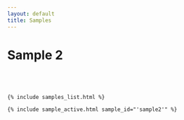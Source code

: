 ```yaml
---
layout: default
title: Samples
---
```

<div id="wrapper">

<div id="content_area">
<div id="content_body">
<h1>Sample 2</h1>
<div align="center" style="padding:20px;">
</div>
</div>
</div>

    {% include samples_list.html %}

    {% include sample_active.html sample_id="'sample2'" %}

</div>
